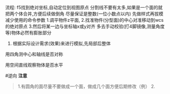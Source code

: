 流程:
f5找到绝对坐标,自动定位到视图原点
分割线不要有太多,如果是一个面的就把两个体合并,方便后续做倒角
尽量保证是整数(一位小数点以内)
先做样式再拔模
减少使用的命令参数
1.调平物件z平面,
2.找准物件(分型面)的中心对准移动到wcs的绝对原点
3.然后将某一边与坐标轴x或y对齐
多去手动校验(打4脚镜像,测量角度等)物体必然有膨胀部分
1. 根据实际设计需求(效果)来进行模拟,先局部后整体


用四角测中心和轴线是否对称

用空间直线观察物体是否水平

#逆向
**注意**
>1.有圆角的面尽量不要做成一个面，做成几个面方便后期修改（例）
>2.
>